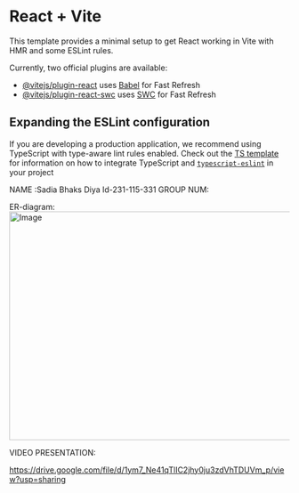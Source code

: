 # React + Vite

This template provides a minimal setup to get React working in Vite with HMR and some ESLint rules.

Currently, two official plugins are available:

- [@vitejs/plugin-react](https://github.com/vitejs/vite-plugin-react/blob/main/packages/plugin-react) uses [Babel](https://babeljs.io/) for Fast Refresh
- [@vitejs/plugin-react-swc](https://github.com/vitejs/vite-plugin-react/blob/main/packages/plugin-react-swc) uses [SWC](https://swc.rs/) for Fast Refresh

## Expanding the ESLint configuration

If you are developing a production application, we recommend using TypeScript with type-aware lint rules enabled. Check out the [TS template](https://github.com/vitejs/vite/tree/main/packages/create-vite/template-react-ts) for information on how to integrate TypeScript and [`typescript-eslint`](https://typescript-eslint.io) in your project


NAME :Sadia Bhaks Diya 
Id-231-115-331
GROUP NUM:

ER-diagram:
<img width="856" height="411" alt="Image" src="https://github.com/user-attachments/assets/9e107718-293d-4e1e-b3e7-ea7238751b19" />


VIDEO PRESENTATION:

https://drive.google.com/file/d/1ym7_Ne41qTlIC2jhy0ju3zdVhTDUVm_p/view?usp=sharing

